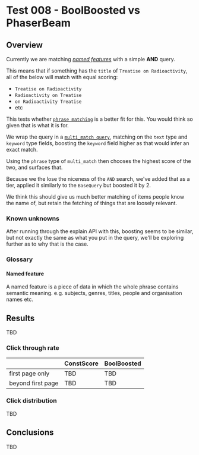 # Test 008 - BoolBoosted vs PhaserBeam

## Overview

Currently we are matching [_named features_](#glossary-named-feature) with a simple **AND** query.

This means that if something has the `title` of `Treatise on Radioactivity`, all of
the below will match with equal scoring:
- `Treatise on Radioactivity`
- `Radioactivity on Treatise`
- `on Radioactivity Treatise`
- etc

This tests whether [`phrase matching`](https://www.elastic.co/guide/en/elasticsearch/reference/current/query-dsl-match-query-phrase.html)
is a better fit for this. You would think so given that is what it is for.

We wrap the query in a [`multi_match query`](https://www.elastic.co/guide/en/elasticsearch/reference/7.6/query-dsl-multi-match-query.html),
matching on the `text` type and `keyword` type fields, boosting the
`keyword` field higher as that would infer an exact match.

Using the `phrase` type of `multi_match` then chooses the highest score of the two, and surfaces that.

Because we the lose the niceness of the `AND` search, we've added that as a tier,
applied it similarly to the `BaseQuery` but boosted it by 2.

We think this should give us much better matching of items people know the name of,
but retain the fetching of things that are loosely relevant.

### Known unknowns
After running through the explain API with this, boosting seems to be similar,
but not exactly the same as what you put in the query, we'll be exploring further
as to why that is the case.

### Glossary

<h4 id="glossary-named-feature">Named feature</h4>
A named feature is a piece of data in which the whole phrase contains
semantic meaning. e.g. subjects, genres, titles, people and organisation names etc.

## Results

TBD

### Click through rate

|                   | ConstScore | BoolBoosted |
| :---------------- | :--------- | :---------- |
| first page only   | TBD        | TBD         |
| beyond first page | TBD        | TBD         |

### Click distribution

TBD

## Conclusions

TBD

